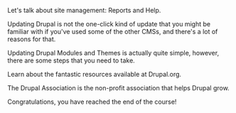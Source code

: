 <!--
{
"name" : "manage",
"version" : "0.1",
"title" : "Site management",
"description" : "Drupal 8 Beginner, Part 9: Site management, Updates, Drupal Community, Final thoughts.",
"homepage" : "https://www.youtube.com/playlist?list=PLtaXuX0nEZk9MKY_ClWcPkGtOEGyLTyCO",
"freshnessDate" : 2015-11-27,
"license" : "Standard YouTube License"
}
-->

<!-- @section, "title" : "Lesson 57: Reports and Help Menu" -->

Let's talk about site management: Reports and Help. 

<!-- @asset, "contentType": "outlearn/video", "provider": "youtube", "url": "https://www.youtube.com/embed/JOS5DVaZ7wQ" -->

<!-- @section, "title" : "Lesson 58: Updating Drupal" -->

Updating Drupal is not the one-click kind of update that you might be familiar with if you've used some of the other CMSs, and there's a lot of reasons for that. 

<!-- @asset, "contentType": "outlearn/video", "provider": "youtube", "url": "https://www.youtube.com/embed/KakwUL6Mfvc" -->

<!-- @section, "title" : "Lesson 59: Updating Modules and Themes" -->

Updating Drupal Modules and Themes is actually quite simple, however, there are some steps that you need to take. 

<!-- @asset, "contentType": "outlearn/video", "provider": "youtube", "url": "https://www.youtube.com/embed/jgEIN_Z8MIw" -->

<!-- @section, "title" : "Lesson 60: Drupal.org & the Community" -->

Learn about the fantastic resources available at Drupal.org. 

<!-- @asset, "contentType": "outlearn/video", "provider": "youtube", "url": "https://www.youtube.com/embed/0acmpCNpy2Y" -->

<!-- @section, "title" : "Lesson 61: The Drupal Assocation" -->

The Drupal Association is the non-profit association that helps Drupal grow. 

<!-- @asset, "contentType": "outlearn/video", "provider": "youtube", "url": "https://www.youtube.com/embed/aztMnaCR2S0" -->

<!-- @section, "title" : "Lesson 62: Final Thoughts " -->

Congratulations, you have reached the end of the course! 

<!-- @asset, "contentType": "outlearn/video", "provider": "youtube", "url": "https://www.youtube.com/embed/UkzbkUJNiqs" -->

